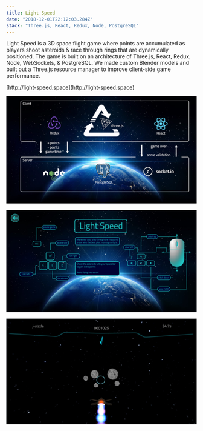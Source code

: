 ```yaml
---
title: Light Speed
date: "2018-12-01T22:12:03.284Z"
stack: "Three.js, React, Redux, Node, PostgreSQL"
---
```


Light Speed is a 3D space flight game where points are accumulated as players shoot asteroids & race through rings that are dynamically positioned. The game is built on an architecture of Three.js, React, Redux, Node, WebSockets, & PostgreSQL. We made custom Blender models and built out a Three.js resource manager to improve client-side game performance.

[http://light-speed.space](http://light-speed.space)

![stack-flow](./stack-flow.png)

![controls](./controls.png)

![game](./game.png)
